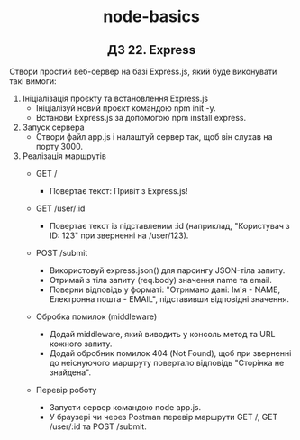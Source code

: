 # <center> node-basics </center>
## <center> ДЗ 22. Express </center>

Створи простий веб-сервер на базі Express.js, який буде виконувати такі вимоги:

1. Ініціалізація проєкту та встановлення Express.js
   * Ініціалізуй новий проєкт командою npm init -y.
   * Встанови Express.js за допомогою npm install express.
2. Запуск сервера
   * Створи файл app.js і налаштуй сервер так, щоб він слухав на порту 3000.
3. Реалізація маршрутів
   * GET /
     * Повертає текст: Привіт з Express.js!
     
   * GET /user/:id
     * Повертає текст із підставленим :id (наприклад, "Користувач з ID: 123" при зверненні на /user/123).
   
   * POST /submit
     * Використовуй express.json() для парсингу JSON-тіла запиту.
     * Отримай з тіла запиту (req.body) значення name та email.
     * Поверни відповідь у форматі: "Отримано дані: Ім'я - NAME, Електронна пошта - EMAIL", підставивши відповідні значення.

   * Обробка помилок (middleware)
     * Додай middleware, який виводить у консоль метод та URL кожного запиту.
     * Додай обробник помилок 404 (Not Found), щоб при зверненні до неіснуючого маршруту повертало відповідь "Сторінка не знайдена".
   * Перевір роботу
     * Запусти сервер командою node app.js.
     * У браузері чи через Postman перевір маршрути GET /, GET /user/:id та POST /submit.
